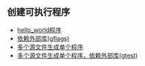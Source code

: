 ## 创建可执行程序

- [hello_world程序](recipe-01)
- [依赖外部库(gflags)](recipe-02)
- [多个源文件生成单个程序](recipe-03)
- [多个源文件生成单个程序，依赖外部库(gtest)](recipe-04)



